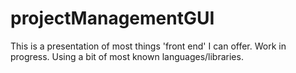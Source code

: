 # projectManagementGUI

This is a presentation of most things 'front end' I can offer. Work in progress. Using a bit of most known languages/libraries.
